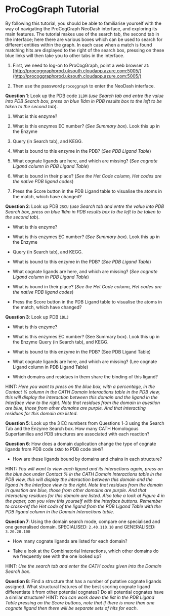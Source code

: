 # ProCogGraph Tutorial

By following this tutorial, you should be able to familiarise yourself with the way of navigating the ProCogGraph NeoDash interface, and exploring its main features. The tutorial makes use of the search tab, the second tab in the interface; here there are various boxes which can be used to search for different entities within the graph. In each case when a match is found matching hits are displayed to the right of the search box, pressing on these blue links will then take you to other tabs in the interface.

1. First, we need to log-on to ProCogGraph, point a web browser at: 
   [http://procoggraphprod.uksouth.cloudapp.azure.com:5005/](http://procoggraphprod.uksouth.cloudapp.azure.com:5005/)

2. Then use the password `procoggraph` to enter the NeoDash interface.

**Question 1**: Look up the PDB code `1LDM` *(use Search tab and entre the value into PDB Search box, press on blue 1ldm in PDB results box to the left to be taken to the second tab*).

1. What is this enzyme?

2. What is this enzymes EC number? (*See Summary box*). Look this up in the Enzyme

3. Query (in Search tab), and KEGG. 

4. What is bound to this enzyme in the PDB? (*See PDB Ligand Table*)

5. What cognate ligands are here, and which are missing? (*See cognate Ligand column in PDB Ligand Table*)

6. What is bound in their place? (*See the Het Code column, Het codes are the native PDB ligand codes*)

7. Press the Score button in the PDB Ligand table to visualise the atoms in the match, which have changed?

**Question 2**: Look up PDB `2SCU` (*use Search tab and entre the value into PDB Search box, press on blue 1ldm in PDB results box to the left to be taken to the second tab*).

- What is this enzyme?

- What is this enzymes EC number? (*See Summary box*). Look this up in the Enzyme

- Query (in Search tab), and KEGG.

- What is bound to this enzyme in the PDB? (*See PDB Ligand Table*)

- What cognate ligands are here, and which are missing? (*See cognate Ligand column in PDB Ligand Table*)

- What is bound in their place? (*See the Het Code column, Het codes are the native PDB ligand codes*)

- Press the Score button in the PDB Ligand table to visualise the atoms in the match, which have changed?

**Question 3**: Look up PDB `1DLJ`

- What is this enzyme?

- What is this enzymes EC number? (See Summary box). Look this up in the Enzyme Query (in Search tab), and KEGG. 

- What is bound to this enzyme in the PDB? (See PDB Ligand Table)

- What cognate ligands are here, and which are missing? (Lee cognate Ligand column in PDB Ligand Table)

- Which domains and residues in them share the binding of this ligand? 

HINT: *Here you want to press on the blue box, with a percentage, in the Contact % column in the CATH Domain Interactions table in the PDB view, this will display the interaction between this domain and the ligand in the Interface view to the right. Note that residues from the domain in question are blue, those from other domains are purple. And that interacting residues for this domain are listed*.

**Question 5**: Look up the 3 EC numbers from Questions 1-3 using the Search Tab and the Enzyme Search box. How many CATH Homologous Superfamilies and PDB structures are associated with each reaction?

**Question 6**: How does a domain duplication change the type of cognate ligands from PDB code `1KND` to PDB code `1BH5`?

- How are these ligands bound by domains and chains in each structure?

HINT: *You will want to view each ligand and its interactions again, press on the blue box under Contact % in the CATH Domain Interactions table in the PDB view, this will display the interaction between this domain and the ligand in the Interface view to the right. Note that residues from the domain in question are blue, those from other domains are purple. And that interacting residues for this domain are listed.  Also take a look at Figure 4 in the paper, can you view this yourself with the interface buttons. Remember to cross-ref the Het code of the ligand from the PDB Ligand Table with the PDB ligand column in the Domain Interactions table*.

**Question 7**: Using the domain search mode, compare one specialised and one generalised domain. SPECIALISED: `2.40.110.10` and GENERALISED: `3.20.20.100`

- How many cognate ligands are listed for each domain?

- Take a look at the Combinatorial Interactions, which other domains do we frequently see with the one looked up? 

HINT: *Use the search tab and enter the CATH codes given into the Domain Search box*.

**Question 8**: Find a structure that has a number of putative cognate ligands assigned. What structural features of the best scoring cognate ligand differentiate it from other potential cognates? Do all potential cognates have a similar structure? HINT: *You can work down the list in the PDB Ligand Table pressing on the Score buttons, note that if there is more than one cognate ligand then there will be separate sets of hits for each*.
